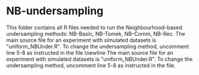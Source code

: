 # NB-undersampling
This folder contains all R files needed to run the Neighbourhood-based undersampling methods: NB-Basic, NB-Tomek, NB-Comm, NB-Rec.
The main source file for an experiment with simulated datasets is "uniform_NBUnder.R". To change the undersampling method, uncomment line 5-8 as instructed in the file.\newline
The main source file for an experiment with simulated datasets is "uniform_NBUnder.R". To change the undersampling method, uncomment line 5-8 as instructed in the file. 
